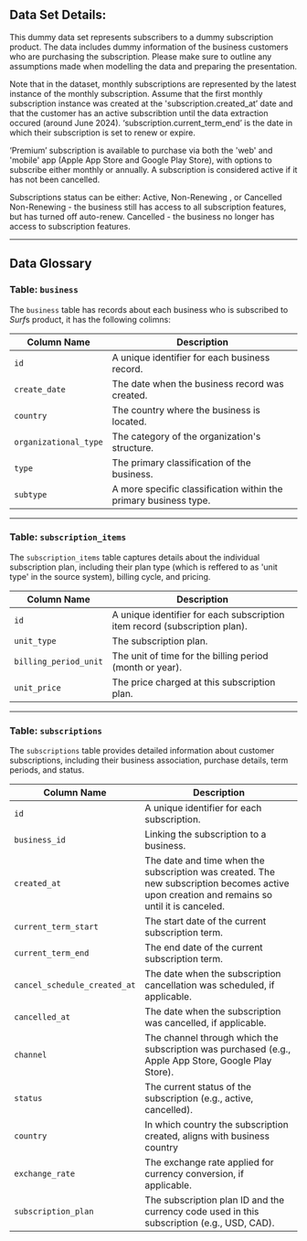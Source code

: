 
## Data Set Details: 

This dummy data set represents subscribers to a dummy subscription product. The data includes dummy information of the business customers who are purchasing the subscription. Please make sure to outline any assumptions made when modelling the data and preparing the presentation.

Note that in the dataset, monthly subscriptions are represented by the latest instance of the monthly subscription. Assume that the first monthly subscription instance was created at the 'subscription.created_at’ date and that the customer has an active subscribtion until the data extraction occured (around June 2024). ‘subscription.current_term_end’ is the date in which their subscription is set to renew or expire.

‘Premium’ subscription is available to purchase via both the 'web' and 'mobile' app (Apple App Store and Google Play Store), with options to subscribe either monthly or annually. A subscription is considered active if it has not been cancelled.


Subscriptions status can be either: Active, Non-Renewing , or Cancelled Non-Renewing - the business still has access to all subscription features, but has turned off auto-renew.
Cancelled - the business no longer has access to subscription features.

---

## Data Glossary 

### Table: `business`
The `business` table has records about each business who is subscribed to *Surf*s product, it has the following colimns:

| Column Name        | Description                                                                 |
|--------------------|-----------------------------------------------------------------------------|
| `id`               | A unique identifier for each business record.                              |
| `create_date`      | The date when the business record was created.                             |
| `country`          | The country where the business is located.                                 |
| `organizational_type` | The category of the organization's structure. |
| `type`             | The primary classification of the business.          |
| `subtype`          | A more specific classification within the primary business type.           |


---

### Table: `subscription_items`

The `subscription_items` table captures details about the individual subscription plan, including their plan type (which is reffered to as 'unit type' in the source system), billing cycle, and pricing.


| Column Name           | Description                                                                   |
|-----------------------|-------------------------------------------------------------------------------|
| `id`                 | A unique identifier for each subscription item record (subscription plan).                       |
| `unit_type`          | The subscription plan.        |
| `billing_period_unit` | The unit of time for the billing period (month or year).                 |
| `unit_price`         | The price charged at this subscription plan.                                          |

---
### Table: `subscriptions`

The `subscriptions` table provides detailed information about customer subscriptions, including their business association, purchase details, term periods, and status.

| Column Name               | Description                                                                 |
|---------------------------|-----------------------------------------------------------------------------|
| `id`                      | A unique identifier for each subscription.                          |
| `business_id`             | Linking the subscription to a business.              |
| `created_at`              | The date and time when the subscription was created. The new subscription becomes active upon creation and remains so until it is canceled.                      |
| `current_term_start`      | The start date of the current subscription term.                           |
| `current_term_end`        | The end date of the current subscription term.                             |
| `cancel_schedule_created_at` | The date when the subscription cancellation was scheduled, if applicable. |
| `cancelled_at`            | The date when the subscription was cancelled, if applicable.               |
| `channel`        | The channel through which the subscription was purchased (e.g., Apple App Store, Google Play Store). |
| `status`                  | The current status of the subscription (e.g., active, cancelled).          |
| `country`                  | In which country the subscription created, aligns with business country          |
| `exchange_rate`           | The exchange rate applied for currency conversion, if applicable.          |
| `subscription_plan`       | The subscription plan ID and the currency code used in this subscription (e.g., USD, CAD).              |